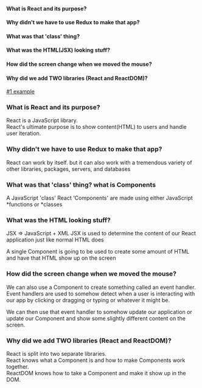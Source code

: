#### What is React and its purpose?   
#### Why didn't we have to use Redux to make that app?   
#### What was that 'class' thing?   
#### What was the HTML(JSX) looking stuff?   
#### How did the screen change when we moved the mouse?   
#### Why did we add TWO libraries (React and ReactDOM)?   


[#1 example](https://codepen.io/sgrider/pen/MxPKJE)

### What is React and its purpose?   

React is a JavaScript library.   
React's ultimate purpose is to show content(HTML) to users and handle user iteration.

### Why didn't we have to use Redux to make that app?   

React can work by itself.
but it can also work with a tremendous variety of other libraries, packages, servers, and databases

### What was that 'class' thing? what is Components

A JavaScript 'class'
React 'Components' are made using either JavaScript *functions or *classes


### What was the HTML looking stuff?

JSX => JavaScript + XML
JSX is used to determine the content of our React application just like normal
HTML does

A single Component is going to be used to create some amount of HTML and have that HTML show up on the screen

### How did the screen change when we moved the mouse?     

We can also use a Component to create something called an event handler. Event handlers are used to somehow detect when a user is interacting with our app by clicking or dragging or typing or whatever it might be.    

We can then use that event handler to somehow update our application or update our Component and show some slightly different content on the screen.

### Why did we add TWO libraries (React and ReactDOM)?   

React is split into two separate libraries.      
React knows what a Component is and how to make Components work together.      
ReactDOM knows how to take a Component and make it show up in the DOM.   

